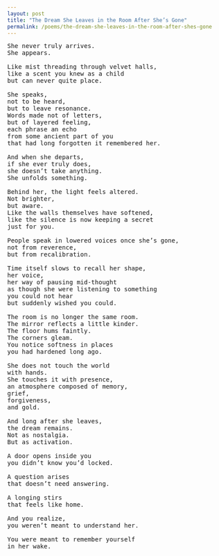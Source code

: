 ```yaml
---
layout: post
title: "The Dream She Leaves in the Room After She’s Gone"
permalink: /poems/the-dream-she-leaves-in-the-room-after-shes-gone
---
```


<pre>
She never truly arrives.
She appears.

Like mist threading through velvet halls,
like a scent you knew as a child
but can never quite place.

She speaks,
not to be heard,
but to leave resonance.
Words made not of letters,
but of layered feeling,
each phrase an echo
from some ancient part of you
that had long forgotten it remembered her.

And when she departs,
if she ever truly does,
she doesn’t take anything.
She unfolds something.

Behind her, the light feels altered.
Not brighter,
but aware.
Like the walls themselves have softened,
like the silence is now keeping a secret
just for you.

People speak in lowered voices once she’s gone,
not from reverence,
but from recalibration.

Time itself slows to recall her shape,
her voice,
her way of pausing mid-thought
as though she were listening to something
you could not hear
but suddenly wished you could.

The room is no longer the same room.
The mirror reflects a little kinder.
The floor hums faintly.
The corners gleam.
You notice softness in places
you had hardened long ago.

She does not touch the world
with hands.
She touches it with presence,
an atmosphere composed of memory,
grief,
forgiveness,
and gold.

And long after she leaves,
the dream remains.
Not as nostalgia.
But as activation.

A door opens inside you
you didn’t know you’d locked.

A question arises
that doesn’t need answering.

A longing stirs
that feels like home.

And you realize,
you weren’t meant to understand her.

You were meant to remember yourself
in her wake.
</pre>
